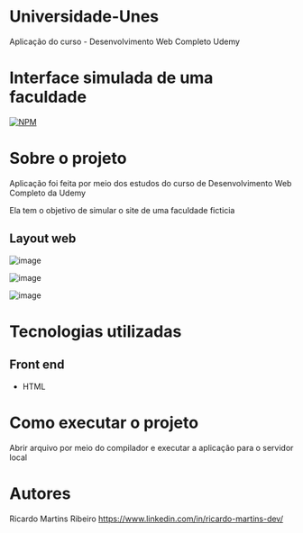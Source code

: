 # Universidade-Unes
Aplicação do curso - Desenvolvimento Web Completo Udemy

# Interface simulada de uma faculdade 
[![NPM](https://img.shields.io/npm/l/react)](https://github.com/devsuperior/sds1-wmazoni/blob/master/LICENSE) 

# Sobre o projeto
Aplicação foi feita por meio dos estudos do curso de Desenvolvimento Web Completo da Udemy

Ela tem o objetivo de simular o site de uma faculdade ficticia 

## Layout web

![image](https://github.com/user-attachments/assets/daec9bcd-61e6-472a-aa8d-ca6d8f8285dd)

![image](https://github.com/user-attachments/assets/0ff9d44a-060f-471f-870b-684b14b20521)

![image](https://github.com/user-attachments/assets/bf08e56f-9aed-4371-8147-bf7ab17a7cfc)

# Tecnologias utilizadas
  
## Front end
- HTML 

# Como executar o projeto

Abrir arquivo por meio do compilador e executar a aplicação para o servidor local

# Autores

Ricardo Martins Ribeiro
https://www.linkedin.com/in/ricardo-martins-dev/

